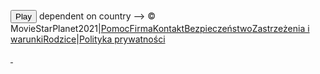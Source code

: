
<style>
body {
  background-image: url('https://i.imgur.com/U3bmh0T.png');
  background-repeat: no-repeat;
  background-attachment: fixed; 
  background-size: 100% 100%;
}
</style>
<button type="reset" name="PlayButton" formtarget="_top">Play</button>
dependent on country -->
      <span id="copyright">© MovieStarPlanet2021</span><span id="separator">|</span><a target="_blank" id="localize_help_link" href="https://moviestarplanet.zendesk.com/hc/pl/articles/360008432360">Pomoc</a><a target="_blank" id="localize_corporate_link" href="https://corporate.moviestarplanet.com">Firma</a><a target="_blank" id="localize_contact_link" href="https://moviestarplanet.zendesk.com/hc/pl/">Kontakt</a><a target="_blank" id="localize_safety_link" href="https://moviestarplanet.zendesk.com/hc/pl/articles/115000385689">Bezpieczeństwo</a><a target="_blank" id="localize_terms_link" href="https://moviestarplanet.zendesk.com/hc/pl/articles/213892145">Zastrzeżenia i warunki</a><a target="_blank" id="localize_parents_link" href="https://moviestarplanet.zendesk.com/hc/pl/articles/214480005">Rodzice</a><span id="separator">|</span><a target="_blank" id="localize_privacy_link" href="https://moviestarplanet.zendesk.com/hc/pl/articles/213208965">Polityka prywatności</a></div>
      <div class="right_aligned_container">
        <a id="get_app_store" href="https://itunes.apple.com/us/app/moviestarplanet/id520097315" target="_blank" title="Download MovieStarPlanet on Apple Store!">
          <img src="img/apple_store_small.png" alt="">
        </a>
        <a id="get_google_play_store" href="https://play.google.com/store/apps/details?id=air.MSPMobile" target="_blank" title="Download MovieStarPlanet on Google Play!"><img src="img/google_store_small.png" alt=""></a>
      </div>
    </div>
